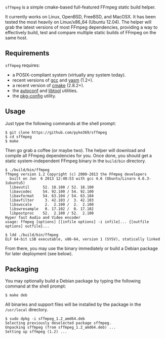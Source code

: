 `sffmpeg` is a simple cmake-based full-featured FFmpeg static build helper.

It currently works on Linux, OpenBSD, FreeBSD, and MacOSX. It has been tested the most heavily on Linux/x86_64 (Ubuntu 12.04).
The helper will grab the latest versions of most FFmpeg dependencies, providing a way to effectively build, test and compare
multiple static builds of FFmpeg on the same host.

Requirements
------------

`sffmpeg` requires:

- a POSIX-compliant system (virtually any system today).
- recent versions of [gcc](http://gcc.gnu.org/) and [yasm](http://yasm.tortall.net/) (1.2+).
- a recent version of [cmake](http://www.cmake.org/) (2.8.2+).
- the [autoconf](http://www.gnu.org/software/autoconf/) and [libtool](http://www.gnu.org/software/libtool/) utilities.
- the [pkg-config](http://www.freedesktop.org/wiki/Software/pkg-config) utility.

Usage
-----

Just type the following commands at the shell prompt:

    $ git clone https://github.com/pyke369/sffmpeg
    $ cd sffmpeg
    $ make

Then go grab a coffee (or maybe two). The helper will download and compile all FFmpeg dependencies for you.
Once done, you should get a static system-independent FFmpeg binary in the `build/bin` directory.

    $ ./build/bin/ffmpeg
    ffmpeg version 1.2 Copyright (c) 2000-2013 the FFmpeg developers
      built on Jun  6 2013 12:48:53 with gcc 4.6 (Ubuntu/Linaro 4.6.3-1ubuntu5)
      libavutil      52. 18.100 / 52. 18.100
      libavcodec     54. 92.100 / 54. 92.100
      libavformat    54. 63.104 / 54. 63.104
      libavfilter     3. 42.103 /  3. 42.103
      libswscale      2.  2.100 /  2.  2.100
      libswresample   0. 17.102 /  0. 17.102
      libpostproc    52.  2.100 / 52.  2.100
    Hyper fast Audio and Video encoder
    usage: ffmpeg [options] [[infile options] -i infile]... {[outfile options] outfile}...

    $ ldd ./build/bin/ffmpeg
    ELF 64-bit LSB executable, x86-64, version 1 (SYSV), statically linked

From there, you may use the binary immediately or build a Debian package for later deployment (see below).

Packaging
---------

You may optionally build a Debian package by typing the following command at the shell prompt:

    $ make deb

All binaries and support files will be installed by the package in the `/usr/local` directory.

    $ sudo dpkg -i sffmpeg_1.2_amd64.deb
    Selecting previously deselected package sffmpeg.
    Unpacking sffmpeg (from sffmpeg_1.2_amd64.deb) ...
    Setting up sffmpeg (1.2) ...
